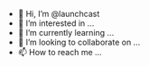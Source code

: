 - 👋 Hi, I’m @launchcast
- 👀 I’m interested in ...
- 🌱 I’m currently learning ...
- 💞️ I’m looking to collaborate on ...
- 📫 How to reach me ...

<!---
launchcast/launchcast is a ✨ special ✨ repository because its `README.md` (this file) appears on your GitHub profile.
You can click the Preview link to take a look at your changes.
--->
